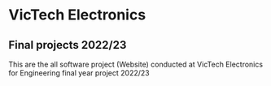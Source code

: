 # VicTech Electronics
## Final projects 2022/23
This are the all software project (Website) conducted at VicTech Electronics for Engineering final year project 2022/23
